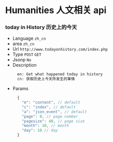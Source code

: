 # Humanities 人文相关 api

### today in History 历史上的今天
* Language `zh_cn`
* area `zh_cn`
* Url `http://www.todayonhistory.com/index.php`
* Type `POST` `GET`
* Jsonp `No`
* Description
  ```html
    en: Get what happened today in history
    cn: 获取历史上今天所发生的事情
  ```
* Params
  ```javascript
    {
      "m": "content", // default
      "c": "index", // default
      "a": "json_event", // default
      "page": 0, // page number
      "pagesize": 40, // page size
      "month": 10, // month
      "day": 16 // day
    }
  ```
